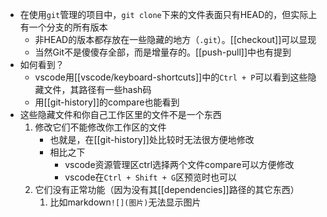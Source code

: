 - 在使用`git`管理的项目中，`git clone`下来的文件表面只有HEAD的，但实际上有一个分支的所有版本
  - 非HEAD的版本都存放在一些隐藏的地方（`.git`）。[[checkout]]可以显现
  - 当然Git不是傻傻存全部，而是增量存的。[[push-pull]]中也有提到
- 如何看到？
  - vscode用[[vscode/keyboard-shortcuts]]中的`Ctrl + P`可以看到这些隐藏文件，其路径有一些hash码
  - 用[[git-history]]的compare也能看到
- 这些隐藏文件和你自己工作区里的文件不是一个东西
  1. 修改它们不能修改你工作区的文件
     - 也就是，在[[git-history]]处比较时无法很方便地修改
     - 相比之下
       - vscode资源管理区ctrl选择两个文件compare可以方便修改
       - vscode在`Ctrl + Shift + G`区预览时也可以
  2. 它们没有正常功能（因为没有其[[dependencies]]路径的其它东西）
     1. 比如markdown`![](图片)`无法显示图片